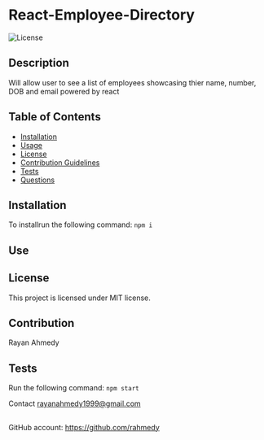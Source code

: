 # React-Employee-Directory
      
    
![License](https://img.shields.io/badge/License-MIT-blue.svg)
## Description
Will allow user to see a list of employees showcasing thier name, number, DOB and email powered by react
## Table of Contents
* [Installation](#installation)
* [Usage](#usage)
* [License](#license)
* [Contribution Guidelines](#contribution-guidelines)
* [Tests](#tests)
* [Questions](#questions)
## Installation
To installrun the following command:
``` npm i ```
## Use

## License
This project is licensed under MIT license.
## Contribution 
Rayan Ahmedy
## Tests
Run the following command:
``` npm start ```


Contact rayanahmedy1999@gmail.com
##
GitHub account:  https://github.com/rahmedy
